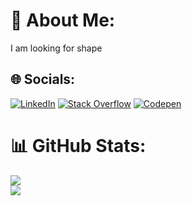 # 💫 About Me:

I am looking for shape


## 🌐 Socials:
 [![LinkedIn](https://img.shields.io/badge/LinkedIn-%230077B5.svg?logo=linkedin&logoColor=white)](https://linkedin.com/in/mohammad-allameh-008a2427b) [![Stack Overflow](https://img.shields.io/badge/-Stackoverflow-FE7A16?logo=stack-overflow&logoColor=white)](https://stackoverflow.com/users/mohammadallameh) [![Codepen](https://img.shields.io/badge/Codepen-000000?style=for-the-badge&logo=codepen&logoColor=white)](https://codepen.io/MohammadAllameh) 


# 📊 GitHub Stats:
![](https://github-readme-stats.vercel.app/api?username=MohammadAllameh&theme=solarized-light&hide_border=false&include_all_commits=true&count_private=true)<br/>
![](https://github-readme-streak-stats.herokuapp.com/?user=MohammadAllameh&theme=solarized-light&hide_border=false)
